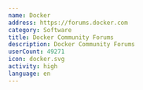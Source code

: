 ```yaml
---
name: Docker
address: https://forums.docker.com
category: Software
title: Docker Community Forums
description: Docker Community Forums
userCount: 49271
icon: docker.svg
activity: high
language: en
---
```


